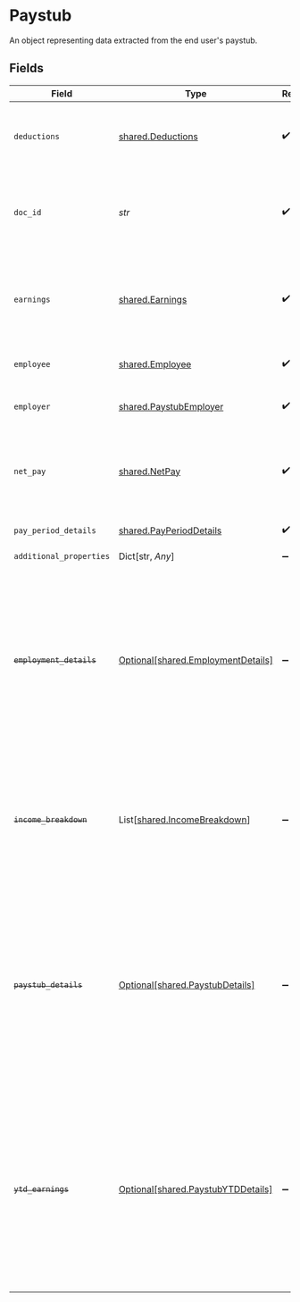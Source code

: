 # Paystub

An object representing data extracted from the end user's paystub.


## Fields

| Field                                                                                                                                                                                        | Type                                                                                                                                                                                         | Required                                                                                                                                                                                     | Description                                                                                                                                                                                  |
| -------------------------------------------------------------------------------------------------------------------------------------------------------------------------------------------- | -------------------------------------------------------------------------------------------------------------------------------------------------------------------------------------------- | -------------------------------------------------------------------------------------------------------------------------------------------------------------------------------------------- | -------------------------------------------------------------------------------------------------------------------------------------------------------------------------------------------- |
| `deductions`                                                                                                                                                                                 | [shared.Deductions](../../models/shared/deductions.md)                                                                                                                                       | :heavy_check_mark:                                                                                                                                                                           | An object with the deduction information found on a paystub.                                                                                                                                 |
| `doc_id`                                                                                                                                                                                     | *str*                                                                                                                                                                                        | :heavy_check_mark:                                                                                                                                                                           | An identifier of the document referenced by the document metadata.                                                                                                                           |
| `earnings`                                                                                                                                                                                   | [shared.Earnings](../../models/shared/earnings.md)                                                                                                                                           | :heavy_check_mark:                                                                                                                                                                           | An object representing both a breakdown of earnings on a paystub and the total earnings.                                                                                                     |
| `employee`                                                                                                                                                                                   | [shared.Employee](../../models/shared/employee.md)                                                                                                                                           | :heavy_check_mark:                                                                                                                                                                           | Data about the employee.                                                                                                                                                                     |
| `employer`                                                                                                                                                                                   | [shared.PaystubEmployer](../../models/shared/paystubemployer.md)                                                                                                                             | :heavy_check_mark:                                                                                                                                                                           | Information about the employer on the paystub                                                                                                                                                |
| `net_pay`                                                                                                                                                                                    | [shared.NetPay](../../models/shared/netpay.md)                                                                                                                                               | :heavy_check_mark:                                                                                                                                                                           | An object representing information about the net pay amount on the paystub.                                                                                                                  |
| `pay_period_details`                                                                                                                                                                         | [shared.PayPeriodDetails](../../models/shared/payperioddetails.md)                                                                                                                           | :heavy_check_mark:                                                                                                                                                                           | Details about the pay period.                                                                                                                                                                |
| `additional_properties`                                                                                                                                                                      | Dict[str, *Any*]                                                                                                                                                                             | :heavy_minus_sign:                                                                                                                                                                           | N/A                                                                                                                                                                                          |
| ~~`employment_details`~~                                                                                                                                                                     | [Optional[shared.EmploymentDetails]](../../models/shared/employmentdetails.md)                                                                                                               | :heavy_minus_sign:                                                                                                                                                                           | : warning: ** DEPRECATED **: This will be removed in a future release, please migrate away from it as soon as possible.<br/><br/>An object representing employment details found on a paystub. |
| ~~`income_breakdown`~~                                                                                                                                                                       | List[[shared.IncomeBreakdown](../../models/shared/incomebreakdown.md)]                                                                                                                       | :heavy_minus_sign:                                                                                                                                                                           | : warning: ** DEPRECATED **: This will be removed in a future release, please migrate away from it as soon as possible.                                                                      |
| ~~`paystub_details`~~                                                                                                                                                                        | [Optional[shared.PaystubDetails]](../../models/shared/paystubdetails.md)                                                                                                                     | :heavy_minus_sign:                                                                                                                                                                           | : warning: ** DEPRECATED **: This will be removed in a future release, please migrate away from it as soon as possible.<br/><br/>An object representing details that can be found on the paystub. |
| ~~`ytd_earnings`~~                                                                                                                                                                           | [Optional[shared.PaystubYTDDetails]](../../models/shared/paystubytddetails.md)                                                                                                               | :heavy_minus_sign:                                                                                                                                                                           | : warning: ** DEPRECATED **: This will be removed in a future release, please migrate away from it as soon as possible.<br/><br/>The amount of income earned year to date, as based on paystub data. |